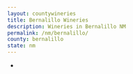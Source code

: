 ```yaml
---
layout: countywineries
title: Bernalillo Wineries
description: Wineries in Bernalillo NM
permalink: /nm/bernalillo/
county: bernalillo
state: nm
---
```

-
